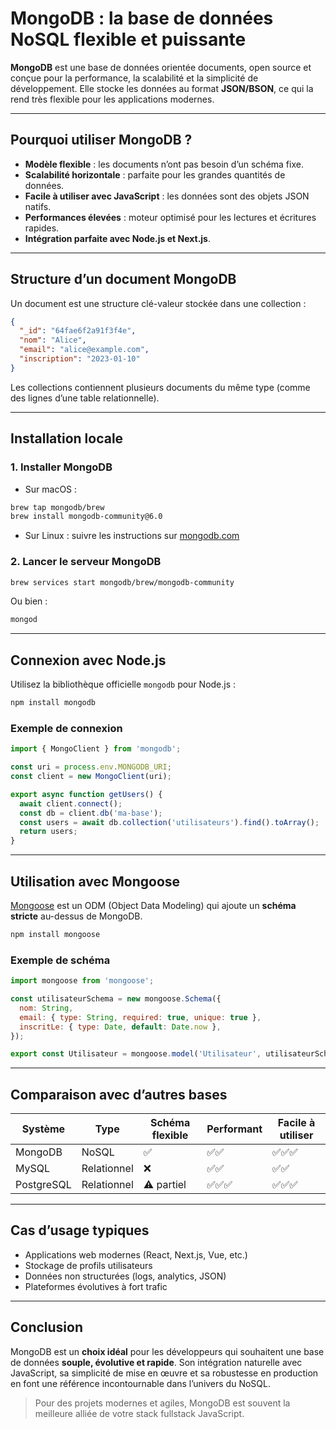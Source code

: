 # MongoDB : la base de données NoSQL flexible et puissante

**MongoDB** est une base de données orientée documents, open source et conçue pour la performance, la scalabilité et la simplicité de développement. Elle stocke les données au format **JSON/BSON**, ce qui la rend très flexible pour les applications modernes.

---

## Pourquoi utiliser MongoDB ?

* **Modèle flexible** : les documents n’ont pas besoin d’un schéma fixe.
* **Scalabilité horizontale** : parfaite pour les grandes quantités de données.
* **Facile à utiliser avec JavaScript** : les données sont des objets JSON natifs.
* **Performances élevées** : moteur optimisé pour les lectures et écritures rapides.
* **Intégration parfaite avec Node.js et Next.js**.

---

## Structure d’un document MongoDB

Un document est une structure clé-valeur stockée dans une collection :

```json
{
  "_id": "64fae6f2a91f3f4e",
  "nom": "Alice",
  "email": "alice@example.com",
  "inscription": "2023-01-10"
}
```

Les collections contiennent plusieurs documents du même type (comme des lignes d’une table relationnelle).

---

## Installation locale

### 1. Installer MongoDB

* Sur macOS :

```bash
brew tap mongodb/brew
brew install mongodb-community@6.0
```

* Sur Linux : suivre les instructions sur [mongodb.com](https://www.mongodb.com/try/download/community)

### 2. Lancer le serveur MongoDB

```bash
brew services start mongodb/brew/mongodb-community
```

Ou bien :

```bash
mongod
```

---

## Connexion avec Node.js

Utilisez la bibliothèque officielle `mongodb` pour Node.js :

```bash
npm install mongodb
```

### Exemple de connexion

```js
import { MongoClient } from 'mongodb';

const uri = process.env.MONGODB_URI;
const client = new MongoClient(uri);

export async function getUsers() {
  await client.connect();
  const db = client.db('ma-base');
  const users = await db.collection('utilisateurs').find().toArray();
  return users;
}
```

---

## Utilisation avec Mongoose

[Mongoose](https://mongoosejs.com) est un ODM (Object Data Modeling) qui ajoute un **schéma stricte** au-dessus de MongoDB.

```bash
npm install mongoose
```

### Exemple de schéma

```js
import mongoose from 'mongoose';

const utilisateurSchema = new mongoose.Schema({
  nom: String,
  email: { type: String, required: true, unique: true },
  inscritLe: { type: Date, default: Date.now },
});

export const Utilisateur = mongoose.model('Utilisateur', utilisateurSchema);
```

---

## Comparaison avec d’autres bases

| Système    | Type        | Schéma flexible | Performant | Facile à utiliser |
| ---------- | ----------- | --------------- | ---------- | ----------------- |
| MongoDB    | NoSQL       | ✅               | ✅✅         | ✅✅✅               |
| MySQL      | Relationnel | ❌               | ✅✅         | ✅✅                |
| PostgreSQL | Relationnel | ⚠️ partiel      | ✅✅✅        | ✅✅✅               |

---

## Cas d’usage typiques

* Applications web modernes (React, Next.js, Vue, etc.)
* Stockage de profils utilisateurs
* Données non structurées (logs, analytics, JSON)
* Plateformes évolutives à fort trafic

---

## Conclusion

MongoDB est un **choix idéal** pour les développeurs qui souhaitent une base de données **souple, évolutive et rapide**.
Son intégration naturelle avec JavaScript, sa simplicité de mise en œuvre et sa robustesse en production en font une référence incontournable dans l’univers du NoSQL.

> Pour des projets modernes et agiles, MongoDB est souvent la meilleure alliée de votre stack fullstack JavaScript.